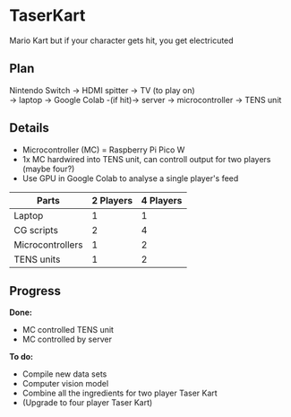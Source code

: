 # TaserKart

Mario Kart but if your character gets hit, you get electricuted


## Plan

Nintendo Switch -> HDMI spitter -> TV (to play on)<br>
								-> laptop -> Google Colab -(if hit)-> server -> microcontroller -> TENS unit


## Details
- Microcontroller (MC) = Raspberry Pi Pico W
- 1x MC hardwired into TENS unit, can controll output for two players (maybe four?)
- Use GPU in Google Colab to analyse a single player's feed



| Parts  | 2 Players     | 4 Players |
|--------------|-----------|------------|
| Laptop | 1 | 1  |
| CG scripts| 2  |  4  |
|Microcontrollers | 1 | 2 |
|TENS units | 1 | 2 |



## Progress

**Done:**
- MC controlled TENS unit
- MC controlled by server

**To do:**
- Compile new data sets
- Computer vision model
- Combine all the ingredients for two player Taser Kart
- (Upgrade to four player Taser Kart)